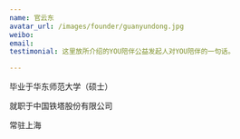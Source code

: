 ```yaml
---
name: 官云东
avatar_url: /images/founder/guanyundong.jpg
weibo:
email:
testimonial: 这里放所介绍的YOU陪伴公益发起人对YOU陪伴的一句话。

---
```


  毕业于华东师范大学（硕士）

  就职于中国铁塔股份有限公司

  常驻上海

